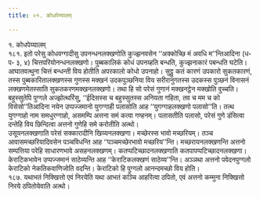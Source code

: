 ```yaml
---
title: ०१. कोधपेय्यालम्

---
```

१. कोधपेय्यालम्  
१८१. इतो परेसु कोधवग्गादीसु उपनन्धनलक्खणोति कुज्झनवसेन ‘‘अक्कोच्छि मं अवधि म’’न्तिआदिना (ध॰ प॰ ३, ४) चित्तपरियोनन्धनलक्खणो। पुब्बकालिकं कोधं उपनय्हति बन्धति, कुज्झनाकारं पबन्धति घटेति। आघातवत्थुना चित्तं बन्धन्ती विय होतीति अपरकालो कोधो उपनाहो। सुट्ठु कतं कारणं उपकारो सुकतकारणं, तस्स पुब्बकारितालक्खणस्स गुणस्स मक्खनं उदकपुञ्छनिया विय सरीरानुगतस्स उदकस्स पुञ्छनं विनासनं लक्खणमेतस्साति सुकतकरणमक्खनलक्खणो। तथा हि सो परेसं गुणानं मक्खनट्ठेन मक्खोति वुच्चति। बहुस्सुतेपि पुग्गले अज्झोत्थरिंसु, ‘‘ईदिसस्स च बहुस्सुतस्स अनियता गहिता, तव च मम च को विसेसो’’तिआदिना नयेन उप्पज्जमानो युगग्गाही पलासोति आह ‘‘युगग्गाहलक्खणो पलासो’’ति। तत्थ युगग्गाहो नाम समधुरग्गाहो, असमम्पि अत्तना समं कत्वा गण्हनम्। पलासतीति पलासो, परेसं गुणे डंसित्वा दन्तेहि विय छिन्दित्वा अत्तनो गुणेहि समे करोतीति अत्थो।  
उसूयनलक्खणाति परेसं सक्कारादीनि खिय्यनलक्खणा। मच्छेरस्स भावो मच्छरियम्। तञ्च आवासमच्छरियादिवसेन पञ्चविधन्ति आह ‘‘पञ्चमच्छेरभावो मच्छरिय’’न्ति। मच्छरायनलक्खणन्ति अत्तनो सम्पत्तिया परेहि साधारणभावे असहनलक्खणम्। कतप्पटिच्छादनलक्खणाति कतपापप्पटिच्छादनलक्खणा। केराटिकभावेन उप्पज्जमानं साठेय्यन्ति आह ‘‘केराटिकलक्खणं साठेय्य’’न्ति। अञ्ञथा अत्तनो पवेदनपुग्गलो केराटिको नेकतिकवाणिजोति वदन्ति। केराटिको हि पुग्गलो आनन्दमच्छो विय होति।  
१८७. यथाभतं निक्खित्तो एवं निरयेति यथा आभतं कञ्चि आहरित्वा ठपितो, एवं अत्तनो कम्मुना निक्खित्तो निरये ठपितोयेवाति अत्थो।  
